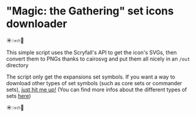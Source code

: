 # "Magic: the Gathering" set icons downloader

☀💧💀🔥🌳

This simple script uses the Scryfall's API to get the icon's SVGs, then convert them to PNGs thanks to cairosvg and put them all nicely in an `/out` directory

The script only get the expansions set symbols. If you want a way to download other types of set symbols (such as core sets or commander sets), [just hit me up!](mailto:chez.tibo84@gmail.com) 
(You can find more infos about the different types of sets [here](https://scryfall.com/docs/api/sets))

☀💧💀🔥🌳
